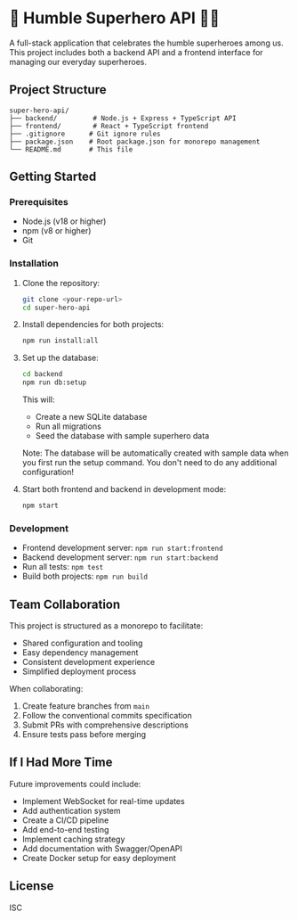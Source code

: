 # 🦸 Humble Superhero API 🦸‍♀️

A full-stack application that celebrates the humble superheroes among us. This project includes both a backend API and a
frontend interface for managing our everyday superheroes.

## Project Structure

```
super-hero-api/
├── backend/         # Node.js + Express + TypeScript API
├── frontend/        # React + TypeScript frontend
├── .gitignore      # Git ignore rules
├── package.json    # Root package.json for monorepo management
└── README.md       # This file
```

## Getting Started

### Prerequisites

- Node.js (v18 or higher)
- npm (v8 or higher)
- Git

### Installation

1. Clone the repository:
   ```bash
   git clone <your-repo-url>
   cd super-hero-api
   ```

2. Install dependencies for both projects:
   ```bash
   npm run install:all
   ```

3. Set up the database:
   ```bash
   cd backend
   npm run db:setup
   ```
   This will:
    - Create a new SQLite database
    - Run all migrations
    - Seed the database with sample superhero data

   Note: The database will be automatically created with sample data when you first run the setup command. You don't
   need to do any additional configuration!

3. Start both frontend and backend in development mode:
   ```bash
   npm start
   ```

### Development

- Frontend development server: `npm run start:frontend`
- Backend development server: `npm run start:backend`
- Run all tests: `npm test`
- Build both projects: `npm run build`

## Team Collaboration

This project is structured as a monorepo to facilitate:

- Shared configuration and tooling
- Easy dependency management
- Consistent development experience
- Simplified deployment process

When collaborating:

1. Create feature branches from `main`
2. Follow the conventional commits specification
3. Submit PRs with comprehensive descriptions
4. Ensure tests pass before merging

## If I Had More Time

Future improvements could include:

- Implement WebSocket for real-time updates
- Add authentication system
- Create a CI/CD pipeline
- Add end-to-end testing
- Implement caching strategy
- Add documentation with Swagger/OpenAPI
- Create Docker setup for easy deployment

## License

ISC
